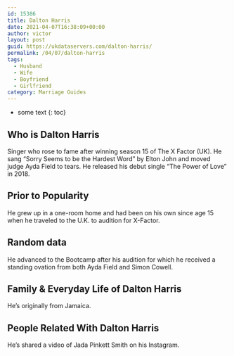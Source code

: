 ```yaml
---
id: 15386
title: Dalton Harris
date: 2021-04-07T16:38:09+00:00
author: victor
layout: post
guid: https://ukdataservers.com/dalton-harris/
permalink: /04/07/dalton-harris
tags:
  - Husband
  - Wife
  - Boyfriend
  - Girlfriend
category: Marriage Guides
---
```


* some text
{: toc}


## Who is Dalton Harris



Singer who rose to fame after winning season 15 of The X Factor (UK). He sang &#8220;Sorry Seems to be the Hardest Word&#8221; by Elton John and moved judge Ayda Field to tears. He released his debut single &#8220;The Power of Love&#8221; in 2018. 

                
                
                
## Prior to Popularity



He grew up in a one-room home and had been on his own since age 15 when he traveled to the U.K. to audition for X-Factor. 

                
                
                
## Random data



He advanced to the Bootcamp after his audition for which he received a standing ovation from both Ayda Field and Simon Cowell.

                
                
                
## Family & Everyday Life of Dalton Harris



He&#8217;s originally from Jamaica.

                
                
                
## People Related With Dalton Harris



He&#8217;s shared a video of Jada Pinkett Smith on his Instagram.

                
              
            
          
          
          